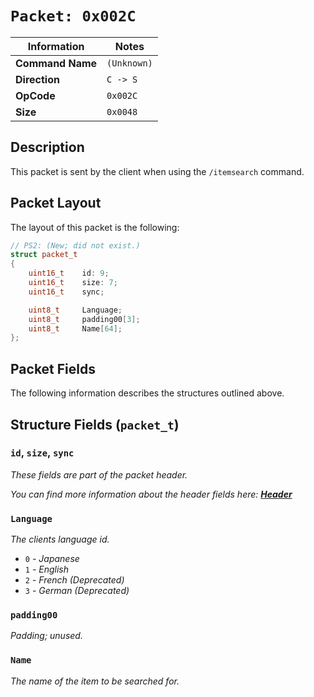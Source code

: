 # `Packet: 0x002C`

| Information               | Notes |
|---                        |---    |
| **Command Name**          | `(Unknown)` |
| **Direction**             | `C -> S` |
| **OpCode**                | `0x002C` |
| **Size**                  | `0x0048` |

## Description

This packet is sent by the client when using the `/itemsearch` command.

## Packet Layout

The layout of this packet is the following:

```cpp
// PS2: (New; did not exist.)
struct packet_t
{
    uint16_t    id: 9;
    uint16_t    size: 7;
    uint16_t    sync;

    uint8_t     Language;
    uint8_t     padding00[3];
    uint8_t     Name[64];
};
```

## Packet Fields

The following information describes the structures outlined above.

## Structure Fields (`packet_t`)

### `id`, `size`, `sync`

_These fields are part of the packet header._

_You can find more information about the header fields here: [**Header**](/world/HEADER.md)_

### `Language`

_The clients language id._

  - `0` - _Japanese_
  - `1` - _English_
  - `2` - _French (Deprecated)_
  - `3` - _German (Deprecated)_

### `padding00`

_Padding; unused._

### `Name`

_The name of the item to be searched for._
